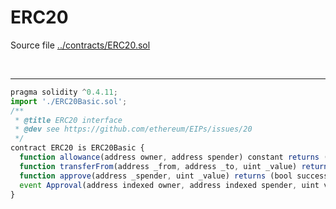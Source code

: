 # ERC20

Source file [../contracts/ERC20.sol](../contracts/ERC20.sol)

<br />

<hr />

```javascript
pragma solidity ^0.4.11;
import './ERC20Basic.sol';
/**
 * @title ERC20 interface
 * @dev see https://github.com/ethereum/EIPs/issues/20
 */
contract ERC20 is ERC20Basic {
  function allowance(address owner, address spender) constant returns (uint);
  function transferFrom(address _from, address _to, uint _value) returns (bool success);
  function approve(address _spender, uint _value) returns (bool success);
  event Approval(address indexed owner, address indexed spender, uint value);
}
```